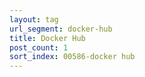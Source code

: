 ```yaml
---
layout: tag
url_segment: docker-hub
title: Docker Hub
post_count: 1
sort_index: 00586-docker hub
---
```

